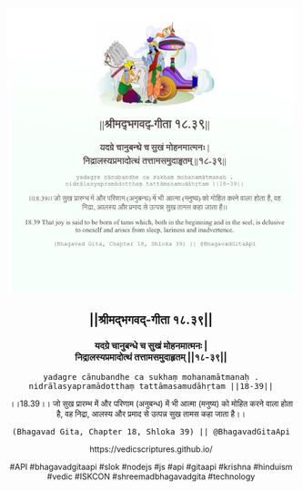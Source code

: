 <img src="../../asset/BG_18_39.png"/>
<center><h2>||श्रीमद्‍भगवद्‍-गीता १८.३९||</h2>
<h3>यदग्रे चानुबन्धे च सुखं मोहनमात्मनः |<br/>निद्रालस्यप्रमादोत्थं तत्तामसमुदाहृतम् ||१८-३९||</h3>
<pre>yadagre cānubandhe ca sukhaṃ mohanamātmanaḥ .<br/>nidrālasyapramādotthaṃ tattāmasamudāhṛtam ||18-39||</pre>
<p>।।18.39।। जो सुख प्रारम्भ में और परिणाम (अनुबन्ध) में भी आत्मा (मनुष्य) को मोहित करने वाला होता है, वह निद्रा, आलस्य और प्रमाद से उत्पन्न सुख तामस कहा जाता है।।</p>
<pre>(Bhagavad Gita, Chapter 18, Shloka 39) || @BhagavadGitaApi</pre><p>https://vedicscriptures.github.io/</p><p>#API #bhagavadgitaapi #slok #nodejs #js #api #gitaapi #krishna #hinduism #vedic #ISKCON #shreemadbhagavadgita #technology</p></center>